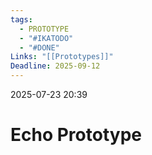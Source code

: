 ```yaml
---
tags:
  - PROTOTYPE
  - "#IKATODO"
  - "#DONE"
Links: "[[Prototypes]]"
Deadline: 2025-09-12
---
```

2025-07-23 20:39
# Echo Prototype

